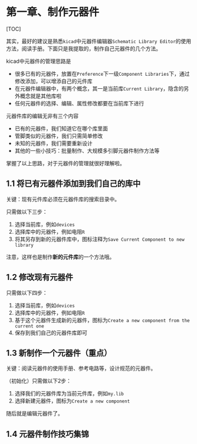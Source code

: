 # 第一章、制作元器件

[TOC]

其实，最好的建议是熟悉`kicad`中元器件编辑器`Schematic Library Editor`的使用方法，阅读手册。下面只是我提取的，制作自己元器件的几个方法。

kicad中元器件的管理思路是

 - 很多已有的元器件，放置在`Preference`下一级`Component Libraries`下，通过修改添加，可以增添自己的元件库
 - 在元器件编辑器中，有两个概念，其一是当前库`Current Library`，隐含的另外概念就是其他库啦
 - 任何元器件的选择、编辑、属性修改都要在当前库下进行

元器件库的编辑无非有三个内容

 - 已有的元器件，我们知道它在哪个库里面
 - 管脚类似的元器件，我们只需简单修改
 - 未知的元器件，我们需要重新设计
 - 其他的一些小技巧：批量制作、大规模多引脚元器件制作方法等

掌握了以上思路，对于元器件的管理就很好理解啦。

## 1.1 将已有元器件添加到我们自己的库中

关键：现有元件库必须在元器件库的搜索目录中。

只需做以下三步：
 1. 选择当前库，例如`devices`
 2. 选择库中的元器件，例如电阻`R`
 3. 将其另存到新的元器件库中，图标注释为`Save Current Component to new library`

注意，这样也是制作**新的元件库**的一个方法哦。

## 1.2 修改现有元器件

只需做以下四步：
 1. 选择当前库，例如`devices`
 2. 选择库中的元器件，例如电阻`R`
 3. 基于这个元器件生成新的元器件，图标为`Create a new component from the current one`
 4. 保存到我们自己的元器件库即可


## 1.3 新制作一个元器件（重点）

关键：阅读元器件的使用手册、参考电路等，设计规范的元器件。

（初始化）只需做以下2步：
 1. 选择我们的元器件库为当前元件库，例如`my.lib`
 2. 选择新建元器件，图标为`Create a new component`

随后就是编辑元器件了。

## 1.4 元器件制作技巧集锦
